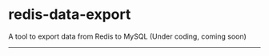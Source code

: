 redis-data-export
=================

A tool to export data from Redis to MySQL (Under coding, coming soon)

---------------------------------------------------------------------

